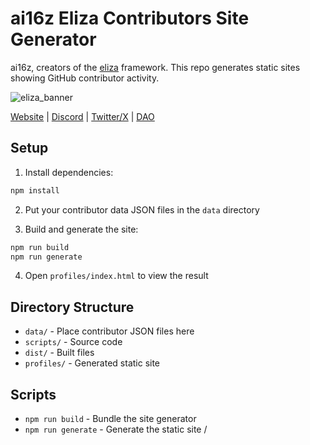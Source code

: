 # ai16z Eliza Contributors Site Generator

ai16z, creators of the [eliza](https://github.com/ai16z/eliza) framework. This repo generates static sites showing GitHub contributor activity.


![eliza_banner](https://github.com/user-attachments/assets/e8784793-c4d3-4d59-bba9-6d47885abe63)

[Website](https://elizaos.ai/) | [Discord](https://discord.gg/ai16z) | [Twitter/X](https://x.com/ai16zdao) | [DAO](https://www.daos.fun/HeLp6NuQkmYB4pYWo2zYs22mESHXPQYzXbB8n4V98jwC)


## Setup

1. Install dependencies:
```bash
npm install
```

2. Put your contributor data JSON files in the `data` directory

3. Build and generate the site:
```bash
npm run build
npm run generate
```

4. Open `profiles/index.html` to view the result

## Directory Structure

- `data/` - Place contributor JSON files here
- `scripts/` - Source code
- `dist/` - Built files
- `profiles/` - Generated static site

## Scripts

- `npm run build` - Bundle the site generator
- `npm run generate` - Generate the static site
/
